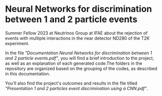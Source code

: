 # Neural Networks for discrimination between 1 and 2 particle events
Summer Fellow 2023 at Neutrinos Group at IFAE about the rejection of events with multiple interactions in the near detector ND280 of the T2K experiment.

In the file *"Documentation Neural Networks for discrimination between 1 and 2 particle events.pdf"*, you will find a brief introduction to the project, as well as an explanation of each generated code.The folders in the repository are organized based on the grouping of the codes, as described in this documentation.

You'll also find the project's outcomes and results in the file titled *"Presentation 1 and 2 particles event discrimination using a CNN.pdf"*.
